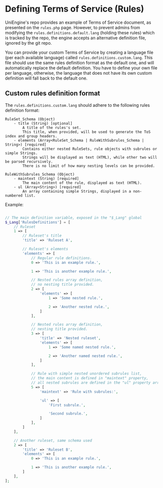 # Defining Terms of Service (Rules)

UniEngine's repo provides an example of Terms of Service document, as presented on the ``rules.php`` page. However, to prevent admins from modifying the ``rules.definitions.default.lang`` (holding these rules) which is tracked by the repo, the engine accepts an alternative definition file, ignored by the git repo.

You can provide your custom Terms of Service by creating a language file (per each available language) called ``rules.definitions.custom.lang``. This file should use the same rules definition format as the default one, and will automatically replace the default definition. You have to define your own file per language, otherwise, the language that does not have its own custom definition will fall back to the default one.

## Custom rules definition format

The ``rules.definitions.custom.lang`` should adhere to the following rules definition format:

```
RuleSet_Schema (Object)
    - title (String) [optional]
        A title of the rules's set.
        This title, when provided, will be used to generate the ToS index and group headers.
    - elements (Array<RuleSet_Schema | RuleWithSubrules_Schema | String>) [required]
        Contains either nested RuleSets, rule objects with subrules or simple Strings.
        Strings will be displayed as text (HTML), while other two will be parsed recursively.
        There is no limit of how many nesting levels can be provided.

RuleWithSubrules_Schema (Object)
    - maintext (String) [required]
        The main content of the rule, displayed as text (HTML).
    - ul (Array<String>) [required]
        An array containing simple Strings, displayed in a non-numbered list.

```

Example:

```php

// The main definition variable, exposed in the "$_Lang" global
$_Lang['RulesDefinitions'] = [
    // Ruleset
    1 => [
        // Ruleset's title
        'title' => 'Ruleset A',

        // Ruleset's elements
        'elements' => [
            // Regular rule definitions.
            0 => 'This is an example rule.',

            1 => 'This is another example rule.',

            // Nested rules array definition,
            // no nesting title provided.
            2 => [
                'elements' => [
                    1 => 'Some nested rule.',

                    2 => 'Another nested rule.',
                ]
            ],

            // Nested rules array definition,
            // nesting title provided.
            3 => [
                'title' => 'Nested ruleset',
                'elements' => [
                    1 => 'Some named nested rule.',

                    2 => 'Another named nested rule.',
                ]
            ],

            // Rule with simple nested unordered subrules list,
            // the main content is defined in "maintext" property,
            // all nested subrules are defined in the "ul" property array.
            5 => [
                'maintext' => 'Rule with subrules:',

                'ul' => [
                    'First subrule.',

                    'Second subrule.',
                ]
            ],
        ]
    ],

    // Another ruleset, same schema used
    2 => [
        'title' => 'Ruleset B',
        'elements' => [
            0 => 'This is an example rule.',

            1 => 'This is another example rule.',
        ]
    ],
];

```
